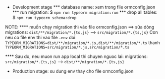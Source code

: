 * Development stage
*** database name: xem trong file ormconfig.json
*** run migration: $ `npm run typeorm migration:run`
*** drop all tables: $ `npm run typeorm schema:drop`

NOTE: 
**** muốn chạy migration thì vào file ormconfig.json ==> sửa dòng migrations: `dist/**/migration/*.{ts,js}` --> `src/migration/*.{ts,js}`
Con neu co file env thi vao file `.env` doi `TYPEORM_MIGRATIONS=dist/**/migration/*.js,dist/**/migration/*.ts` thanh `TYPEORM_MIGRATIONS=src/migration/*.js,src/migration/*.ts`

**** Sau do, neu muon run app local thi chuyen nguoc lai: migrations: `src/migration/*.{ts,js}` --> `dist/**/migration/*.{ts,js}`

* Production stage: su dung env thay cho file ormconfig.json
